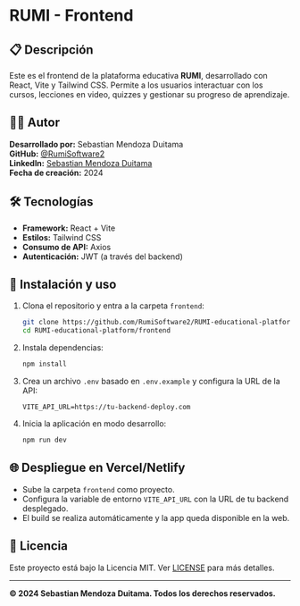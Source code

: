 # RUMI - Frontend

## 📋 Descripción
Este es el frontend de la plataforma educativa **RUMI**, desarrollado con React, Vite y Tailwind CSS. Permite a los usuarios interactuar con los cursos, lecciones en video, quizzes y gestionar su progreso de aprendizaje.

## 👨‍💻 Autor
**Desarrollado por:** Sebastian Mendoza Duitama  
**GitHub:** [@RumiSoftware2](https://github.com/RumiSoftware2/RUMI-educational-platform)  
**LinkedIn:** [Sebastian Mendoza Duitama](https://www.linkedin.com/in/sebastian-mendoza-duitama-694845203)  
**Fecha de creación:** 2024

## 🛠️ Tecnologías
- **Framework:** React + Vite
- **Estilos:** Tailwind CSS
- **Consumo de API:** Axios
- **Autenticación:** JWT (a través del backend)

## 🚀 Instalación y uso

1. Clona el repositorio y entra a la carpeta `frontend`:
   ```bash
   git clone https://github.com/RumiSoftware2/RUMI-educational-platform.git
   cd RUMI-educational-platform/frontend
   ```

2. Instala dependencias:
   ```bash
   npm install
   ```

3. Crea un archivo `.env` basado en `.env.example` y configura la URL de la API:
   ```env
   VITE_API_URL=https://tu-backend-deploy.com
   ```

4. Inicia la aplicación en modo desarrollo:
   ```bash
   npm run dev
   ```

## 🌐 Despliegue en Vercel/Netlify
- Sube la carpeta `frontend` como proyecto.
- Configura la variable de entorno `VITE_API_URL` con la URL de tu backend desplegado.
- El build se realiza automáticamente y la app queda disponible en la web.

## 📄 Licencia
Este proyecto está bajo la Licencia MIT. Ver [LICENSE](../LICENSE) para más detalles.

---
**© 2024 Sebastian Mendoza Duitama. Todos los derechos reservados.**
